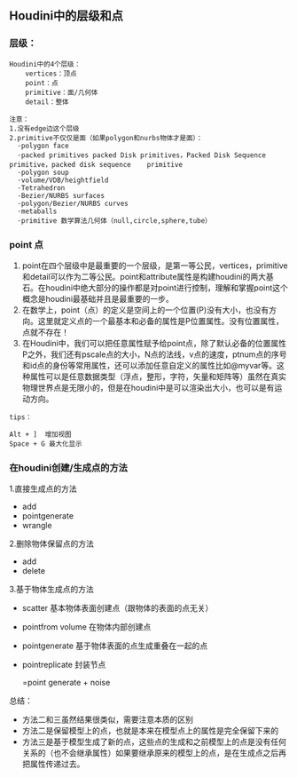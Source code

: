 ## Houdini中的层级和点

### 层级：

```
Houdini中的4个层级：
    vertices：顶点
    point：点
    primitive：面/几何体
    detail：整体

注意：
1.没有edge边这个层级
2.primitive不仅仅是面（如果polygon和nurbs物体才是面）：
  ·polygon face
  ·packed primitives packed Disk primitives，Packed Disk Sequence primitive，packed disk sequence    primitive
  ·polygon soup
  ·volume/VDB/heightfield
  ·Tetrahedron
  ·Bezier/NURBS surfaces
  ·polygon/Bezier/NURBS curves
  ·metaballs
  ·primitive 数学算法几何体（null,circle,sphere,tube）
```

### point 点

1. point在四个层级中是最重要的一个层级，是第一等公民，vertices，primitive和detail可以作为二等公民。point和attribute属性是构建houdini的两大基石。在houdini中绝大部分的操作都是对point进行控制，理解和掌握point这个概念是houdini最基础并且是最重要的一步。
2. 在数学上，point（点）的定义是空间上的一个位置(P)没有大小，也没有方向。这里就定义点的一个最基本和必备的属性是P位置属性。没有位置属性，点就不存在！
3. 在Houdini中，我们可以把任意属性赋予给point点，除了默认必备的位置属性P之外，我们还有pscale点的大小，N点的法线，v点的速度，ptnum点的序号和id点的身份等常用属性，还可以添加任意自定义的属性比如@myvar等。这种属性可以是任意数据类型（浮点，整形，字符，矢量和矩阵等）虽然在真实物理世界点是无限小的，但是在houdini中是可以渲染出大小，也可以是有运动方向。

```
tips：

Alt + ]  增加视图
Space + G 最大化显示
```

### 在houdini创建/生成点的方法

1.直接生成点的方法

- add
- pointgenerate
- wrangle

2.删除物体保留点的方法

- add
- delete

3.基于物体生成点的方法

- scatter  基本物体表面创建点（跟物体的表面的点无关）

- pointfrom volume  在物体内部创建点

- pointgenerate   基于物体表面的点生成重叠在一起的点

- pointreplicate 封装节点

  =point generate + noise

总结：

- 方法二和三虽然结果很类似，需要注意本质的区别
- 方法二是保留模型上的点，也就是本来在模型点上的属性是完全保留下来的
- 方法三是基于模型生成了新的点，这些点的生成和之前模型上的点是没有任何关系的（也不会继承属性）如果要继承原来的模型上的点，是在生成点之后再把属性传递过去。



